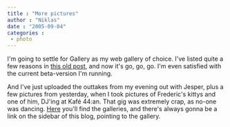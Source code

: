 ```yaml
---
title : "More pictures"
author : "Niklas"
date : "2005-09-04"
categories : 
 - photo
---
```


I'm going to settle for Gallery as my web gallery of choice. I've listed quite a few reasons in [this old post](https://niklasblog.com/?p=748), and now it's go, go, go. I'm even satisfied with the current beta-version I'm running.

And I've just uploaded the outtakes from my evening out with Jesper, plus a few pictures from yesterday, when I took pictures of Frederic's kittys and one of him, DJ'ing at Kafé 44:an. That gig was extremely crap, as no-one was dancing. [Here](https://niklasblog.com/gallery2) you'll find the galleries, and there's always gonna be a link on the sidebar of this blog, pointing to the gallery.
